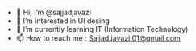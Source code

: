 - 👋 Hi, I’m @sajjadjavazi
- 👀 I’m interested in UI desing
- 🌱 I’m currently learning IT (Information Technology)
- 📫 How to reach me : Sajjad.javazi.01@gmail.com
